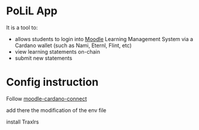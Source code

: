 # PoLiL App

It is a tool to:

- allows students to login into [Moodle](https://moodle.org) Learning Management System via a Cardano wallet (such as Nami, Eternl, Flint, etc)
- view learning statements on-chain
- submit new statements

# Config instruction

Follow [moodle-cardano-connect](https://github.com/eLearningDAO/moodle-cardano-connect#readme)

add there the modification of the env file

install Traxlrs